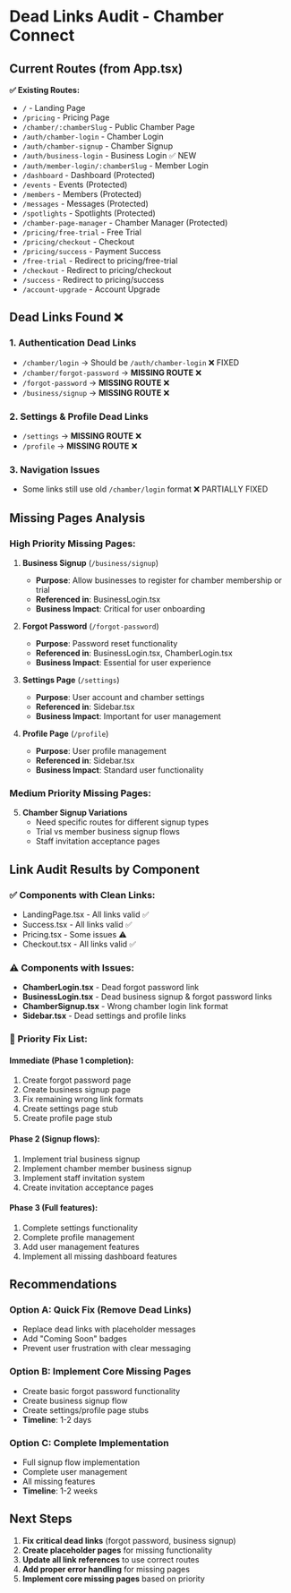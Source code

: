 # Dead Links Audit - Chamber Connect

## Current Routes (from App.tsx)
**✅ Existing Routes:**
- `/` - Landing Page
- `/pricing` - Pricing Page  
- `/chamber/:chamberSlug` - Public Chamber Page
- `/auth/chamber-login` - Chamber Login
- `/auth/chamber-signup` - Chamber Signup
- `/auth/business-login` - Business Login ✅ NEW
- `/auth/member-login/:chamberSlug` - Member Login
- `/dashboard` - Dashboard (Protected)
- `/events` - Events (Protected)
- `/members` - Members (Protected)
- `/messages` - Messages (Protected)
- `/spotlights` - Spotlights (Protected)
- `/chamber-page-manager` - Chamber Manager (Protected)
- `/pricing/free-trial` - Free Trial
- `/pricing/checkout` - Checkout
- `/pricing/success` - Payment Success
- `/free-trial` - Redirect to pricing/free-trial
- `/checkout` - Redirect to pricing/checkout
- `/success` - Redirect to pricing/success
- `/account-upgrade` - Account Upgrade

## Dead Links Found ❌

### **1. Authentication Dead Links**
- `/chamber/login` → Should be `/auth/chamber-login` ❌ FIXED
- `/chamber/forgot-password` → **MISSING ROUTE** ❌
- `/forgot-password` → **MISSING ROUTE** ❌
- `/business/signup` → **MISSING ROUTE** ❌

### **2. Settings & Profile Dead Links**  
- `/settings` → **MISSING ROUTE** ❌
- `/profile` → **MISSING ROUTE** ❌

### **3. Navigation Issues**
- Some links still use old `/chamber/login` format ❌ PARTIALLY FIXED

## Missing Pages Analysis

### **High Priority Missing Pages:**
1. **Business Signup** (`/business/signup`)
   - **Purpose**: Allow businesses to register for chamber membership or trial
   - **Referenced in**: BusinessLogin.tsx
   - **Business Impact**: Critical for user onboarding

2. **Forgot Password** (`/forgot-password`)
   - **Purpose**: Password reset functionality  
   - **Referenced in**: BusinessLogin.tsx, ChamberLogin.tsx
   - **Business Impact**: Essential for user experience

3. **Settings Page** (`/settings`)
   - **Purpose**: User account and chamber settings
   - **Referenced in**: Sidebar.tsx
   - **Business Impact**: Important for user management

4. **Profile Page** (`/profile`)
   - **Purpose**: User profile management
   - **Referenced in**: Sidebar.tsx  
   - **Business Impact**: Standard user functionality

### **Medium Priority Missing Pages:**
5. **Chamber Signup Variations**
   - Need specific routes for different signup types
   - Trial vs member business signup flows
   - Staff invitation acceptance pages

## Link Audit Results by Component

### **✅ Components with Clean Links:**
- LandingPage.tsx - All links valid ✅
- Success.tsx - All links valid ✅  
- Pricing.tsx - Some issues ⚠️
- Checkout.tsx - All links valid ✅

### **⚠️ Components with Issues:**
- **ChamberLogin.tsx** - Dead forgot password link
- **BusinessLogin.tsx** - Dead business signup & forgot password links  
- **ChamberSignup.tsx** - Wrong chamber login link format
- **Sidebar.tsx** - Dead settings and profile links

### **🔧 Priority Fix List:**

#### **Immediate (Phase 1 completion):**
1. Create forgot password page
2. Create business signup page  
3. Fix remaining wrong link formats
4. Create settings page stub
5. Create profile page stub

#### **Phase 2 (Signup flows):**
1. Implement trial business signup
2. Implement chamber member business signup
3. Implement staff invitation system
4. Create invitation acceptance pages

#### **Phase 3 (Full features):**
1. Complete settings functionality
2. Complete profile management
3. Add user management features
4. Implement all missing dashboard features

## Recommendations

### **Option A: Quick Fix (Remove Dead Links)**
- Replace dead links with placeholder messages
- Add "Coming Soon" badges
- Prevent user frustration with clear messaging

### **Option B: Implement Core Missing Pages**
- Create basic forgot password functionality
- Create business signup flow
- Create settings/profile page stubs
- **Timeline**: 1-2 days

### **Option C: Complete Implementation**
- Full signup flow implementation
- Complete user management
- All missing features
- **Timeline**: 1-2 weeks

## Next Steps
1. **Fix critical dead links** (forgot password, business signup)
2. **Create placeholder pages** for missing functionality
3. **Update all link references** to use correct routes
4. **Add proper error handling** for missing pages
5. **Implement core missing pages** based on priority 